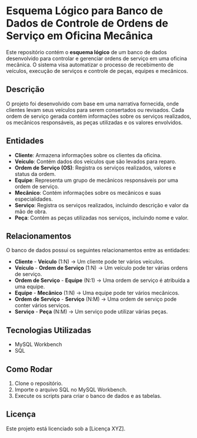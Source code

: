 # Esquema Lógico para Banco de Dados de Controle de Ordens de Serviço em Oficina Mecânica

Este repositório contém o **esquema lógico** de um banco de dados desenvolvido para controlar e gerenciar ordens de serviço em uma oficina mecânica. O sistema visa automatizar o processo de recebimento de veículos, execução de serviços e controle de peças, equipes e mecânicos.

## Descrição

O projeto foi desenvolvido com base em uma narrativa fornecida, onde clientes levam seus veículos para serem consertados ou revisados. Cada ordem de serviço gerada contém informações sobre os serviços realizados, os mecânicos responsáveis, as peças utilizadas e os valores envolvidos.

## Entidades

- **Cliente**: Armazena informações sobre os clientes da oficina.
- **Veículo**: Contém dados dos veículos que são levados para reparo.
- **Ordem de Serviço (OS)**: Registra os serviços realizados, valores e status da ordem.
- **Equipe**: Representa um grupo de mecânicos responsáveis por uma ordem de serviço.
- **Mecânico**: Contém informações sobre os mecânicos e suas especialidades.
- **Serviço**: Registra os serviços realizados, incluindo descrição e valor da mão de obra.
- **Peça**: Contém as peças utilizadas nos serviços, incluindo nome e valor.

## Relacionamentos

O banco de dados possui os seguintes relacionamentos entre as entidades:
- **Cliente** - **Veículo** (1:N) → Um cliente pode ter vários veículos.
- **Veículo** - **Ordem de Serviço** (1:N) → Um veículo pode ter várias ordens de serviço.
- **Ordem de Serviço** - **Equipe** (N:1) → Uma ordem de serviço é atribuída a uma equipe.
- **Equipe** - **Mecânico** (1:N) → Uma equipe pode ter vários mecânicos.
- **Ordem de Serviço** - **Serviço** (N:M) → Uma ordem de serviço pode conter vários serviços.
- **Serviço** - **Peça** (N:M) → Um serviço pode utilizar várias peças.

## Tecnologias Utilizadas

- MySQL Workbench
- SQL

## Como Rodar

1. Clone o repositório.
2. Importe o arquivo SQL no MySQL Workbench.
3. Execute os scripts para criar o banco de dados e as tabelas.

## Licença

Este projeto está licenciado sob a [Licença XYZ].

